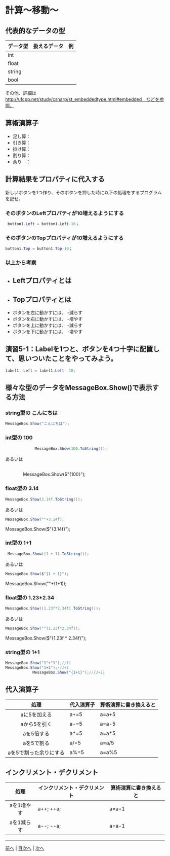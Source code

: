 # 計算～移動～

## 代表的なデータの型
|データ型|扱えるデータ|例|
|-------|-----------|--|
|int    |           |  |
|float  |           |  |
|string |           |  |
|bool   |           |  |

その他、詳細は http://ufcpp.net/study/csharp/st_embeddedtype.html#embedded　などを参照。

## 算術演算子
- 足し算：
- 引き算：
- 掛け算：
- 割り算：
- 余り　：

## 計算結果をプロパティに代入する
新しいボタンを1つ作り、そのボタンを押した時に以下の処理をするプログラムを記せ。

### そのボタンのLeftプロパティが10増えるようにする
```cs
 button1.Left = button1.Left-10；
```

### そのボタンのTopプロパティが10増えるようにする
```cs
button1.Top = button1.Top-10；
```

### 以上から考察
- Leftプロパティとは
  -
- Topプロパティとは
  -
- ボタンを左に動かすには、
  -減らす
- ボタンを右に動かすには、
  -増やす
- ボタンを上に動かすには、
  -減らす
- ボタンを下に動かすには、
  -増やす

## 演習5-1：Labelを1つと、ボタンを4つ十字に配置して、思いついたことをやってみよう。

```cs
label1. Left = label1.Left- 10; 
```

## 様々な型のデータをMessageBox.Show()で表示する方法
### string型の こんにちは
```cs
MessageBox.Show("こんにちは");
```

### int型の 100
```cs
             MessageBox.Show(100.ToString());
```

あるいは

```cs　 MessageBox.Show("" + 100);
```


　　　　MessageBox.Show($"{100}");
### float型の 3.14
```cs
MessageBox.Show(3.14f.ToString());
```

あるいは

```cs
MessageBox.Show(""+3.14f);
```

MessageBox.Show($"{3.14f}");

### int型の 1+1
```cs
 MessageBox.Show((1 + 1).ToString());
```

あるいは

```cs
MessageBox.Show($"{1 + 1}");
```

MessageBox.Show(""+(1+1));

### float型の 1.23*2.34
```cs
MessageBox.Show((1.23f*2.34f).ToString());
```

あるいは

```cs
MessageBox.Show(""(1.23f*2.34f));
```

MessageBox.Show($"{1.23f * 2.34f}");

### string型の 1+1
```cs
MessageBox.Show("1"+"1");//11
MessageBox.Show("1+1");//1+1
            MessageBox.Show("{1+1}");//{1+1}
```

## 代入演算子
|処理                   |代入演算子|算術演算に書き換えると|
|:---------------------:|---------|-------------------|
|aに5を加える            |  a+=5       |a=a+5                   |
|aから5を引く           |    a-=5     |   a=a-5                |
|aを5倍する             |    a*=5     |    a=a*5               |
|aを5で割る             |    a/=5     |     a=a/5              |
|aを5で割った余りにする   |    a%=5     |      a=a%5             |

## インクリメント・デクリメント
|処理      |インクリメント・デクリメント|算術演算に書き換えると|
|:-------:|--------------------------|----------------------|
|aを1増やす|   a++; ++a;                      |     a=a+1              |		
|aを1減らす|	 a--; --a;                     |     a=a-1              |

---

[前へ](04.md) | [目次へ](README.md#%E7%9B%AE%E6%AC%A1) | [次へ](06.md)
